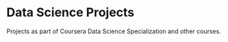 # Data Science Projects
Projects as part of Coursera Data Science Specialization and other courses.
